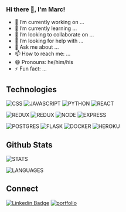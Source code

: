 ### Hi there 👋, I'm Marc!

- 🔭 I’m currently working on ...
- 🌱 I’m currently learning ...
- 👯 I’m looking to collaborate on ...
- 🤔 I’m looking for help with ...
- 💬 Ask me about ...
- 📫 How to reach me: ...
- 😄 Pronouns: he/him/his
- ⚡ Fun fact: ...

## Technologies
![CSS](https://img.shields.io/badge/html5-%23E34F26.svg?&style=for-the-badge&logo=html5&logoColor=white) ![JAVASCRIPT](https://img.shields.io/badge/css3-%231572B6.svg?&style=for-the-badge&logo=css3&logoColor=white) ![PYTHON](https://img.shields.io/badge/javascript-%23323330.svg?&style=for-the-badge&logo=javascript&logoColor=%23F7DF1E) ![REACT](https://img.shields.io/badge/python-%2314354C.svg?&style=for-the-badge&logo=python&logoColor=white)

![REDUX](https://img.shields.io/badge/react-%2320232a.svg?&style=for-the-badge&logo=react&logoColor=%2361DAFB) ![REDUX](https://img.shields.io/badge/redux-%23593d88.svg?&style=for-the-badge&logo=redux&logoColor=white) ![NODE](https://img.shields.io/badge/node.js-%2343853D.svg?&style=for-the-badge&logo=node.js&logoColor=white) ![EXPRESS](https://img.shields.io/badge/Express.js-000000?style=for-the-badge&logo=express&logoColor=white)

![POSTGRES](https://img.shields.io/badge/postgres-%23316192.svg?&style=for-the-badge&logo=postgresql&logoColor=white) ![FLASK](https://img.shields.io/badge/flask-%23000.svg?&style=for-the-badge&logo=flask&logoColor=white) ![DOCKER](https://img.shields.io/badge/Docker-2CA5E0?style=for-the-badge&logo=docker&logoColor=white) ![HEROKU](https://img.shields.io/badge/Heroku-430098?style=for-the-badge&logo=heroku&logoColor=white)

## Github Stats
![STATS](https://github-readme-stats.vercel.app/api?username=mcarlson30&show_icons=true&hide_border=true&theme=tokyonight)

![LANGUAGES](https://github-readme-stats.vercel.app/api/top-langs/?username=mcarlson30&theme=tokyonight)

## Connect
<a href="https://www.linkedin.com/in/marc-carlson/" rel="nofollow"><img src="https://camo.githubusercontent.com/a80d00f23720d0bc9f55481cfcd77ab79e141606829cf16ec43f8cacc7741e46/68747470733a2f2f696d672e736869656c64732e696f2f62616467652f4c696e6b6564496e2d3030373742353f7374796c653d666f722d7468652d6261646765266c6f676f3d6c696e6b6564696e266c6f676f436f6c6f723d7768697465" alt="Linkedin Badge" data-canonical-src="https://img.shields.io/badge/LinkedIn-0077B5?style=for-the-badge&amp;logo=linkedin&amp;logoColor=white" style="max-width:100%;"></a> <a href="https://mcarlson30.github.io/" rel="nofollow"><img src="https://img.shields.io/badge/Personal_Portfolio-231F20?style=for-the-badge&amp;logo=buffer&amp;logoColor=white" alt="portfolio" data-canonical-src="https://img.shields.io/badge/Personal_Portfolio-231F20?style=for-the-badge&amp;logo=buffer&amp;logoColor=white" style="max-width:100%;"></a>
